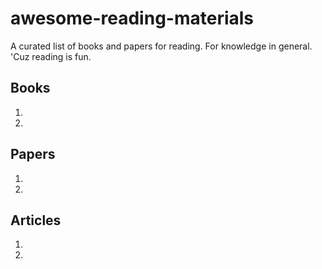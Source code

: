 # awesome-reading-materials
A curated list of books and papers for reading. For knowledge in general. 'Cuz reading is fun.

## Books

1.
2.

## Papers

1.
2.

## Articles

1.
2.
